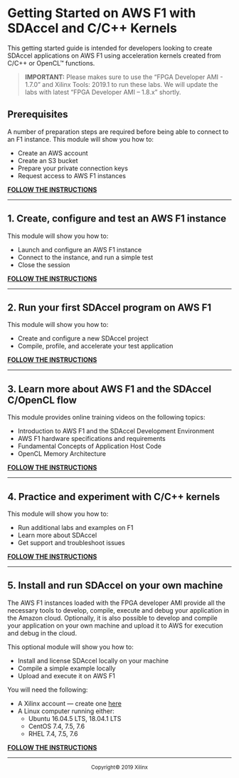 # Getting Started on AWS F1 with SDAccel and C/C++ Kernels

This getting started guide is intended for developers looking to create SDAccel applications on AWS F1 using acceleration kernels created from C/C++ or OpenCL™ functions.


>**IMPORTANT:**  Please makes sure to use the “FPGA Developer AMI - 1.7.0” and Xilinx Tools: 2019.1 to run these labs. We will update the labs with latest “FPGA Developer AMI – 1.8.x” shortly.


## Prerequisites
A number of preparation steps are required before being able to connect to an F1 instance. This module will show you how to:
- Create an AWS account
- Create an S3 bucket
- Prepare your private connection keys
- Request access to AWS F1 instances

[**FOLLOW THE INSTRUCTIONS**](../PREREQUISITES/README.md)

<hr/>

## 1. Create, configure and test an AWS F1 instance
This module will show you how to:
- Launch and configure an AWS F1 instance
- Connect to the instance, and run a simple test
- Close the session

[**FOLLOW THE INSTRUCTIONS**](STEP1.md)

<hr/>

## 2. Run your first SDAccel program on AWS F1
This module will show you how to:
- Create and configure a new SDAccel project
- Compile, profile, and accelerate your test application

[**FOLLOW THE INSTRUCTIONS**](STEP2.md)

<hr/>

## 3. Learn more about AWS F1 and the SDAccel C/OpenCL flow
This module provides online training videos on the following topics:
- Introduction to AWS F1 and the SDAccel Development Environment
- AWS F1 hardware specifications and requirements
- Fundamental Concepts of Application Host Code
- OpenCL Memory Architecture

[**FOLLOW THE INSTRUCTIONS**](STEP3.md)

<hr/>

## 4. Practice and experiment with C/C++ kernels
This module will show you how to:
- Run additional labs and examples on F1
- Learn more about SDAccel
- Get support and troubleshoot issues

[**FOLLOW THE INSTRUCTIONS**](STEP4.md)

<hr/>

## 5. Install and run SDAccel on your own machine
The AWS F1 instances loaded with the FPGA developer AMI provide all the necessary tools to develop, compile, execute and debug your application in the Amazon cloud. Optionally, it is also possible to develop and compile your application on your own machine and upload it to AWS for execution and debug in the cloud.

This optional module will show you how to:
- Install and license SDAccel locally on your machine
- Compile a simple example locally
- Upload and execute it on AWS F1

You will need the following:
- A Xilinx account — create one [here](https://www.xilinx.com/registration/create-account.html)
- A Linux computer running either:
  - Ubuntu 16.04.5 LTS, 18.04.1 LTS
  - CentOS 7.4, 7.5, 7.6
  - RHEL 7.4, 7.5, 7.6

[**FOLLOW THE INSTRUCTIONS**](STEP5.md)
<br>
<hr/>
<p align="center"><sup>Copyright&copy; 2019 Xilinx</sup></p>

